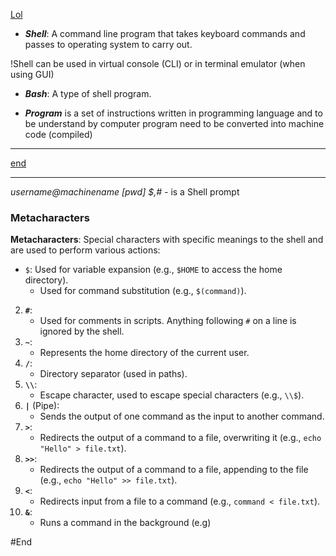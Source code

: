 [Lol](04_ArchWiki)

- ***Shell***: A command line program that takes keyboard commands and passes to operating system to carry out.

!Shell can be used in virtual console (CLI) or in terminal emulator (when using GUI)

- ***Bash***: A type of shell program.

- ***Program*** is a set of instructions written in programming language and to be understand by computer program need to be converted into machine code (compiled)

---

[end](#End)

---

*username@machinename [pwd]* *$,# -* is a Shell prompt

### Metacharacters

**Metacharacters**: Special characters with specific meanings to the shell and are used to perform various actions:

- `$`: Used for variable expansion (e.g., `$HOME` to access the home directory).
    - Used for command substitution (e.g., `$(command)`).
2. **`#`**:
    - Used for comments in scripts. Anything following `#` on a line is ignored by the shell.
3. **`~`**:
    - Represents the home directory of the current user.
4. **`/`**:
    - Directory separator (used in paths).
5. **`\\`**:
    - Escape character, used to escape special characters (e.g., `\\$`).
6. **`|`** (Pipe):
    - Sends the output of one command as the input to another command.
7. **`>`**:
    - Redirects the output of a command to a file, overwriting it (e.g., `echo "Hello" > file.txt`).
8. **`>>`**:
    - Redirects the output of a command to a file, appending to the file (e.g., `echo "Hello" >> file.txt`).
9. **`<`**:
    - Redirects input from a file to a command (e.g., `command < file.txt`).
10. **`&`**:
    - Runs a command in the background (e.g)
   
#End
